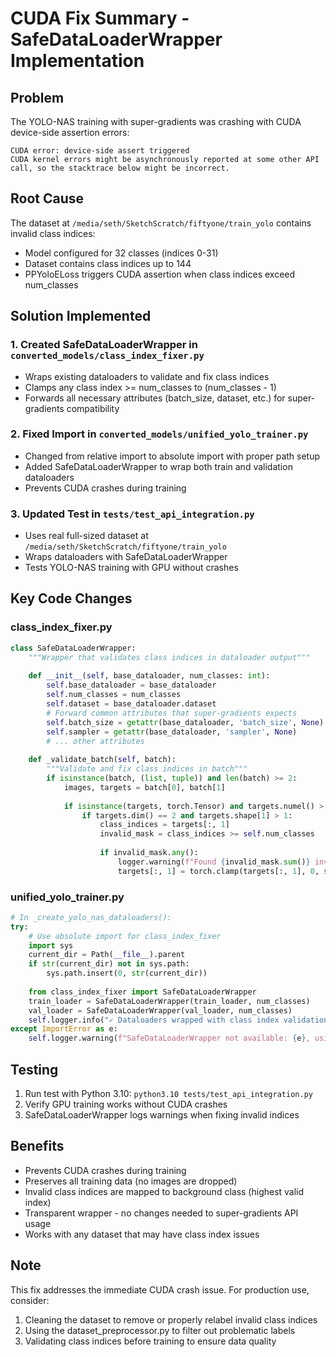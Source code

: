 # CUDA Fix Summary - SafeDataLoaderWrapper Implementation

## Problem
The YOLO-NAS training with super-gradients was crashing with CUDA device-side assertion errors:
```
CUDA error: device-side assert triggered
CUDA kernel errors might be asynchronously reported at some other API call, so the stacktrace below might be incorrect.
```

## Root Cause
The dataset at `/media/seth/SketchScratch/fiftyone/train_yolo` contains invalid class indices:
- Model configured for 32 classes (indices 0-31)
- Dataset contains class indices up to 144
- PPYoloELoss triggers CUDA assertion when class indices exceed num_classes

## Solution Implemented

### 1. Created SafeDataLoaderWrapper in `converted_models/class_index_fixer.py`
- Wraps existing dataloaders to validate and fix class indices
- Clamps any class index >= num_classes to (num_classes - 1)
- Forwards all necessary attributes (batch_size, dataset, etc.) for super-gradients compatibility

### 2. Fixed Import in `converted_models/unified_yolo_trainer.py`
- Changed from relative import to absolute import with proper path setup
- Added SafeDataLoaderWrapper to wrap both train and validation dataloaders
- Prevents CUDA crashes during training

### 3. Updated Test in `tests/test_api_integration.py`
- Uses real full-sized dataset at `/media/seth/SketchScratch/fiftyone/train_yolo`
- Wraps dataloaders with SafeDataLoaderWrapper
- Tests YOLO-NAS training with GPU without crashes

## Key Code Changes

### class_index_fixer.py
```python
class SafeDataLoaderWrapper:
    """Wrapper that validates class indices in dataloader output"""
    
    def __init__(self, base_dataloader, num_classes: int):
        self.base_dataloader = base_dataloader
        self.num_classes = num_classes
        self.dataset = base_dataloader.dataset
        # Forward common attributes that super-gradients expects
        self.batch_size = getattr(base_dataloader, 'batch_size', None)
        self.sampler = getattr(base_dataloader, 'sampler', None)
        # ... other attributes
    
    def _validate_batch(self, batch):
        """Validate and fix class indices in batch"""
        if isinstance(batch, (list, tuple)) and len(batch) >= 2:
            images, targets = batch[0], batch[1]
            
            if isinstance(targets, torch.Tensor) and targets.numel() > 0:
                if targets.dim() == 2 and targets.shape[1] > 1:
                    class_indices = targets[:, 1]
                    invalid_mask = class_indices >= self.num_classes
                    
                    if invalid_mask.any():
                        logger.warning(f"Found {invalid_mask.sum()} invalid class indices, fixing...")
                        targets[:, 1] = torch.clamp(targets[:, 1], 0, self.num_classes - 1)
```

### unified_yolo_trainer.py
```python
# In _create_yolo_nas_dataloaders():
try:
    # Use absolute import for class_index_fixer
    import sys
    current_dir = Path(__file__).parent
    if str(current_dir) not in sys.path:
        sys.path.insert(0, str(current_dir))
    
    from class_index_fixer import SafeDataLoaderWrapper
    train_loader = SafeDataLoaderWrapper(train_loader, num_classes)
    val_loader = SafeDataLoaderWrapper(val_loader, num_classes)
    self.logger.info("✓ Dataloaders wrapped with class index validation")
except ImportError as e:
    self.logger.warning(f"SafeDataLoaderWrapper not available: {e}, using standard dataloaders")
```

## Testing
1. Run test with Python 3.10: `python3.10 tests/test_api_integration.py`
2. Verify GPU training works without CUDA crashes
3. SafeDataLoaderWrapper logs warnings when fixing invalid indices

## Benefits
- Prevents CUDA crashes during training
- Preserves all training data (no images are dropped)
- Invalid class indices are mapped to background class (highest valid index)
- Transparent wrapper - no changes needed to super-gradients API usage
- Works with any dataset that may have class index issues

## Note
This fix addresses the immediate CUDA crash issue. For production use, consider:
1. Cleaning the dataset to remove or properly relabel invalid class indices
2. Using the dataset_preprocessor.py to filter out problematic labels
3. Validating class indices before training to ensure data quality